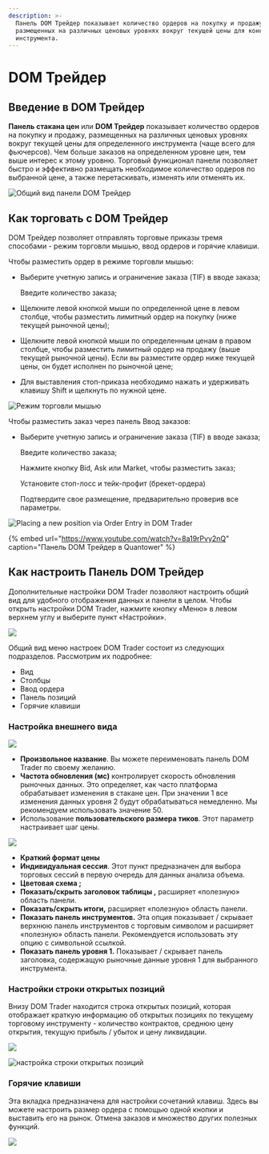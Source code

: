 ```yaml
---
description: >-
  Панель DOM Трейдер показывает количество ордеров на покупку и продажу,
  размещенных на различных ценовых уровнях вокруг текущей цены для конкретного
  инструмента.
---
```


# DOM Трейдер

## Введение в DOM Трейдер

**Панель стакана цен** или **DOM Трейдер** показывает количество ордеров на покупку и продажу, размещенных на различных ценовых уровнях вокруг текущей цены для определенного инструмента \(чаще всего для фьючерсов\). Чем больше заказов на определенном уровне цен, тем выше интерес к этому уровню. Торговый функционал панели позволяет быстро и эффективно размещать необходимое количество ордеров по выбранной цене, а также перетаскивать, изменять или отменять их.

![&#x41E;&#x431;&#x449;&#x438;&#x439; &#x432;&#x438;&#x434; &#x43F;&#x430;&#x43D;&#x435;&#x43B;&#x438; DOM &#x422;&#x440;&#x435;&#x439;&#x434;&#x435;&#x440;](../../.gitbook/assets/dom.png)

## Как торговать с DOM Трейдер

DOM Трейдер позволяет отправлять торговые приказы тремя способами - режим торговли мышью, ввод ордеров и горячие клавиши.

Чтобы разместить ордер в режиме торговли мышью:

* Выберите учетную запись и ограничение заказа \(TIF\) в вводе заказа;

  Введите количество заказа;

* Щелкните левой кнопкой мыши по определенной цене в левом столбце, чтобы разместить лимитный ордер на покупку \(ниже текущей рыночной цены\);
* Щелкните левой кнопкой мыши по определенным ценам в правом столбце, чтобы разместить лимитный ордер на продажу \(выше текущей рыночной цены\). Если вы разместите ордер ниже текущей цены, он будет исполнен по рыночной цене;
* Для выставления стоп-приказа необходимо нажать и удерживать клавишу Shift и щелкнуть по нужной цене.

![&#x420;&#x435;&#x436;&#x438;&#x43C; &#x442;&#x43E;&#x440;&#x433;&#x43E;&#x432;&#x43B;&#x438; &#x43C;&#x44B;&#x448;&#x44C;&#x44E;](../../.gitbook/assets/dom-trader-via-mouse.gif)

Чтобы разместить заказ через панель Ввод заказов:

* Выберите учетную запись и ограничение заказа \(TIF\) в вводе заказа;

  Введите количество заказа;

  Нажмите кнопку Bid, Ask или Market, чтобы разместить заказ;

  Установите стоп-лосс и тейк-профит \(брекет-ордера\)

  Подтвердите свое размещение, предварительно проверив все параметры.

![Placing a new position via Order Entry in DOM Trader ](../../.gitbook/assets/oco-dom.gif)

{% embed url="https://www.youtube.com/watch?v=8a19rPvy2nQ" caption="Панель DOM Трейдер в Quantower" %}

## Как настроить Панель DOM Трейдер

Дополнительные настройки DOM Trader позволяют настроить общий вид для удобного отображения данных и панели в целом. Чтобы открыть настройки DOM Trader, нажмите кнопку «Меню» в левом верхнем углу и выберите пункт «Настройки».

![](../../.gitbook/assets/otkryt-nastroiki-dum.png)

Общий вид меню настроек DOM Trader состоит из следующих подразделов. Рассмотрим их подробнее:

* Вид
* Столбцы
* Ввод ордера
* Панель позиций
* Горячие клавиши

### Настройка внешнего вида

![](../../.gitbook/assets/vneshnii-vid-dum-treider.png)

* **Произвольное название**. Вы можете переименовать панель DOM Trader по своему желанию.
* **Частота обновления \(мс\)** контролирует скорость обновления рыночных данных. Это определяет, как часто платформа обрабатывает изменения в стакане цен. При значении 1 все изменения данных уровня 2 будут обрабатываться немедленно. Мы рекомендуем использовать значение 50.
* Использование **пользовательского размера тиков**. Этот параметр настраивает шаг цены. 

![](../../.gitbook/assets/tiksaiz.gif)

* **Краткий формат цены**
* **Индивидуальная сессия**. Этот пункт предназначен для выбора торговых сессий в первую очередь для данных анализа объема.
* **Цветовая схема ;**
* **Показать/скрыть  заголовок таблицы ,** расширяет «полезную» область панели. 
* **Показать/скрыть итоги,** расширяет «полезную» область панели. 
* **Показать панель инструментов.** Эта опция показывает / скрывает верхнюю панель инструментов с торговым символом и расширяет «полезную» область панели. Рекомендуется использовать эту опцию с символьной ссылкой.
* **Показать панель уровня 1.** Показывает / скрывает панель заголовка, содержащую рыночные данные уровня 1 для выбранного инструмента.

### Настройки строки открытых позиций

Внизу DOM Trader находится строка открытых позиций, которая отображает краткую информацию об открытых позициях по текущему торговому инструменту - количество контрактов, среднюю цену открытия, текущую прибыль / убыток и цену ликвидации.

![](../../.gitbook/assets/stroka-otkrytykh-pozicii.png)

![&#x43D;&#x430;&#x441;&#x442;&#x440;&#x43E;&#x439;&#x43A;&#x430; &#x441;&#x442;&#x440;&#x43E;&#x43A;&#x438; &#x43E;&#x442;&#x43A;&#x440;&#x44B;&#x442;&#x44B;&#x445; &#x43F;&#x43E;&#x437;&#x438;&#x446;&#x438;&#x439;](../../.gitbook/assets/nastroika-stroki-otkrytykh-pozicii.png)

### Горячие клавиши

Эта вкладка предназначена для настройки сочетаний клавиш. Здесь вы можете настроить размер ордера с помощью одной кнопки и выставить его на рынок. Отмена заказов и множество других полезных функций.

![](../../.gitbook/assets/goryachie-klavishi-stakan-orderov.png)




